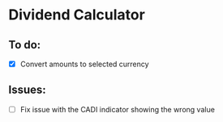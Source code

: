 # Dividend Calculator

## To do:

- [x] Convert amounts to selected currency


## Issues:

- [ ] Fix issue with the CADI indicator showing the wrong value